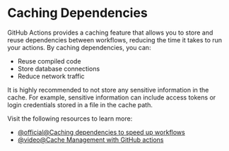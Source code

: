 # Caching Dependencies

GitHub Actions provides a caching feature that allows you to store and reuse dependencies between workflows, reducing the time it takes to run your actions. By caching dependencies, you can:
- Reuse compiled code
- Store database connections
- Reduce network traffic

It is highly recommended to not store any sensitive information in the cache. For example, sensitive information can include access tokens or login credentials stored in a file in the cache path.

Visit the following resources to learn more:

- [@official@Caching dependencies to speed up workflows](https://docs.github.com/en/actions/writing-workflows/choosing-what-your-workflow-does/caching-dependencies-to-speed-up-workflows)
- [@video@Cache Management with GitHub actions](https://www.youtube.com/watch?v=7PVUjRXUY0o)